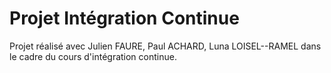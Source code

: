 # Projet Intégration Continue
Projet réalisé avec Julien FAURE, Paul ACHARD, Luna LOISEL--RAMEL dans le cadre du cours d'intégration continue.
